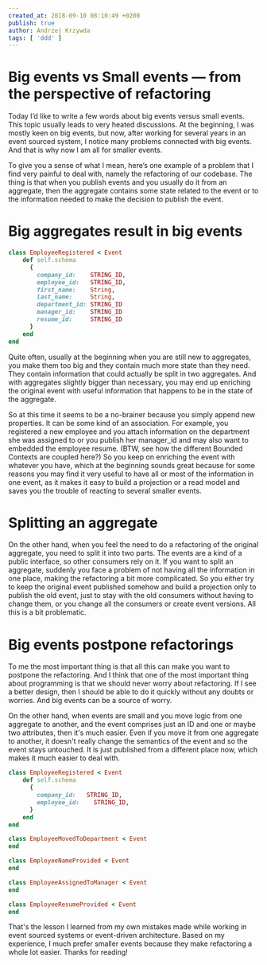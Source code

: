 ```yaml
---
created_at: 2018-09-10 08:10:49 +0200
publish: true
author: Andrzej Krzywda
tags: [ 'ddd' ]
---
```


# Big events vs Small events — from the perspective of refactoring

Today I’d like to write a few words about big events versus small events. This topic usually leads to very heated discussions. At the beginning, I was mostly keen on big events, but now, after working for several years in an event sourced system, I notice many problems connected with big events. And that is why now I am all for smaller events.

<!-- more -->

To give you a sense of what I mean, here’s one example of a problem that I find very painful to deal with, namely the refactoring of our codebase. The thing is that when you publish events and you usually do it from an aggregate, then the aggregate contains some state related to the event or to the information needed to make the decision to publish the event.
 
# Big aggregates result in big events

```ruby
class EmployeeRegistered < Event
    def self.schema
      { 
        company_id:    STRING_ID,
        employee_id:   STRING_ID,
        first_name:    String,
        last_name:     String,
        department_id: STRING_ID
        manager_id:    STRING_ID
        resume_id:     STRING_ID
      }  
    end
end
```
 
Quite often, usually at the beginning when you are still new to aggregates, you make them too big and they contain much more state than they need. They contain information that could actually be split in two aggregates. And with aggregates slightly bigger than necessary, you may end up enriching the original event with useful information that happens to be in the state of the aggregate.

So at this time it seems to be a no-brainer because you simply append new properties. It can be some kind of an association. For example, you registered a new employee and you attach information on the department she was assigned to or you publish her manager_id and may also want to embedded the employee resume.  (BTW, see how the different Bounded Contexts are coupled here?) So you keep on enriching the event with whatever you have, which at the beginning sounds great because for some reasons you may find it very useful to have all or most of the information in one event, as it makes it easy to build a projection or a read model and saves you the trouble of reacting  to several smaller events.

# Splitting an aggregate

On the other hand, when you feel the need to do a refactoring of the original aggregate,  you need to split it into two parts. The events are a kind of a public interface, so other consumers rely on it. If you want to split an aggregate, suddenly you face a problem of not having all the information in one place, making the refactoring a bit more complicated. So you either try to keep the original event published somehow and build a projection only to publish the old event, just to stay with the old consumers without having to change them, or you change all the consumers or create event versions. All this is a bit problematic.

# Big events postpone refactorings

To me the most important thing is that all this can make you want to postpone the refactoring. And I think that one of the most important thing about programming is that we should never worry about refactoring. If I see a better design, then I  should be able to do it quickly without any doubts or worries. And big events can be a source of worry.

On the other hand, when events are small and you move logic from one aggregate to another, and the event comprises just an ID and one or maybe two attributes, then it's much easier. Even if you move it from one aggregate to another, it doesn't really change the semantics of the event and so the event stays untouched. It is just  published from a different place now, which makes it much easier to deal with.

```ruby
class EmployeeRegistered < Event
    def self.schema
      { 
        company_id:   STRING_ID,
        employee_id:    STRING_ID,
      }  
    end
end

class EmployeeMovedToDepartment < Event
end

class EmployeeNameProvided < Event
end

class EmployeeAssignedToManager < Event
end

class EmployeeResumeProvided < Event
end
```

That's the lesson I learned from my own mistakes made while working in event sourced systems or event-driven architecture. Based on my experience, I much prefer smaller events because they make refactoring a whole lot easier. Thanks for reading! 


